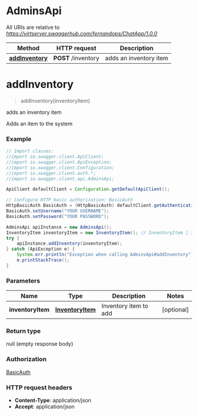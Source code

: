 # AdminsApi

All URIs are relative to *https://virtserver.swaggerhub.com/fernandops/ChatApp/1.0.0*

Method | HTTP request | Description
------------- | ------------- | -------------
[**addInventory**](AdminsApi.md#addInventory) | **POST** /inventory | adds an inventory item


<a name="addInventory"></a>
# **addInventory**
> addInventory(inventoryItem)

adds an inventory item

Adds an item to the system

### Example
```java
// Import classes:
//import io.swagger.client.ApiClient;
//import io.swagger.client.ApiException;
//import io.swagger.client.Configuration;
//import io.swagger.client.auth.*;
//import io.swagger.client.api.AdminsApi;

ApiClient defaultClient = Configuration.getDefaultApiClient();

// Configure HTTP basic authorization: BasicAuth
HttpBasicAuth BasicAuth = (HttpBasicAuth) defaultClient.getAuthentication("BasicAuth");
BasicAuth.setUsername("YOUR USERNAME");
BasicAuth.setPassword("YOUR PASSWORD");

AdminsApi apiInstance = new AdminsApi();
InventoryItem inventoryItem = new InventoryItem(); // InventoryItem | Inventory item to add
try {
    apiInstance.addInventory(inventoryItem);
} catch (ApiException e) {
    System.err.println("Exception when calling AdminsApi#addInventory");
    e.printStackTrace();
}
```

### Parameters

Name | Type | Description  | Notes
------------- | ------------- | ------------- | -------------
 **inventoryItem** | [**InventoryItem**](InventoryItem.md)| Inventory item to add | [optional]

### Return type

null (empty response body)

### Authorization

[BasicAuth](../README.md#BasicAuth)

### HTTP request headers

 - **Content-Type**: application/json
 - **Accept**: application/json

